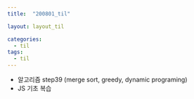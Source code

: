 ```yaml
---
title:  "200801_til"

layout: layout_til

categories:
  - til
tags:
  - til
---
```

- 알고리즘 step39 (merge sort, greedy, dynamic programing)
- JS 기초 복습